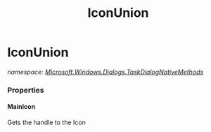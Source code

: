 ﻿---
title: IconUnion
---

# IconUnion
_namespace: [Microsoft.Windows.Dialogs.TaskDialogNativeMethods](N-Microsoft.Windows.Dialogs.TaskDialogNativeMethods.html)_





### Properties

#### MainIcon
Gets the handle to the Icon


